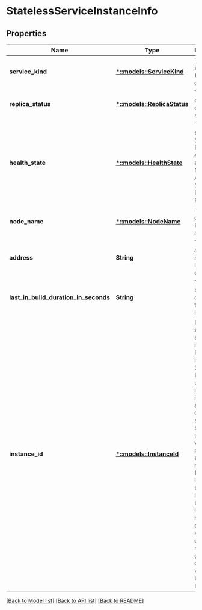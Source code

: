# StatelessServiceInstanceInfo

## Properties
Name | Type | Description | Notes
------------ | ------------- | ------------- | -------------
**service_kind** | [***::models::ServiceKind**](ServiceKind.md) | The kind of service (Stateless or Stateful). | [default to null]
**replica_status** | [***::models::ReplicaStatus**](ReplicaStatus.md) | The status of a replica of a service. | [optional] [default to null]
**health_state** | [***::models::HealthState**](HealthState.md) | The health state of a Service Fabric entity such as Cluster, Node, Application, Service, Partition, Replica etc. | [optional] [default to null]
**node_name** | [***::models::NodeName**](NodeName.md) | The name of a Service Fabric node. | [optional] [default to null]
**address** | **String** | The address the replica is listening on. | [optional] [default to null]
**last_in_build_duration_in_seconds** | **String** | The last in build duration of the replica in seconds. | [optional] [default to null]
**instance_id** | [***::models::InstanceId**](InstanceId.md) | Id of a stateless service instance. InstanceId is used by Service Fabric to uniquely identify an instance of a partition of a stateless service. It is unique within a partition and does not change for the lifetime of the instance. If the instance has failed over on the same or different node, it will get a different value for the InstanceId. | [optional] [default to null]

[[Back to Model list]](../README.md#documentation-for-models) [[Back to API list]](../README.md#documentation-for-api-endpoints) [[Back to README]](../README.md)


